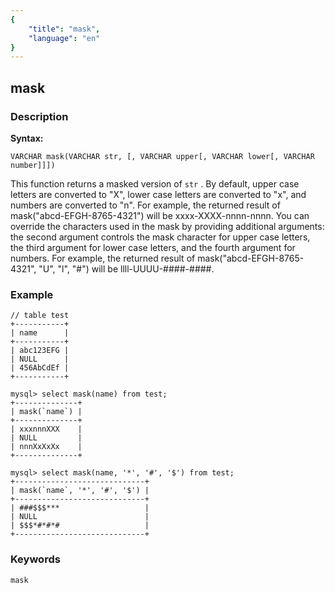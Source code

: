 ```yaml
---
{
    "title": "mask",
    "language": "en"
}
---
```


<!-- 
Licensed to the Apache Software Foundation (ASF) under one
or more contributor license agreements.  See the NOTICE file
distributed with this work for additional information
regarding copyright ownership.  The ASF licenses this file
to you under the Apache License, Version 2.0 (the
"License"); you may not use this file except in compliance
with the License.  You may obtain a copy of the License at

  http://www.apache.org/licenses/LICENSE-2.0

Unless required by applicable law or agreed to in writing,
software distributed under the License is distributed on an
"AS IS" BASIS, WITHOUT WARRANTIES OR CONDITIONS OF ANY
KIND, either express or implied.  See the License for the
specific language governing permissions and limitations
under the License.
-->

## mask
### Description
**Syntax:**

`VARCHAR mask(VARCHAR str, [, VARCHAR upper[, VARCHAR lower[, VARCHAR number]]])`

This function returns a masked version of `str` . By default, upper case letters are converted to "X", lower case letters are converted to "x", and numbers are converted to "n". For example, the returned result of mask("abcd-EFGH-8765-4321") will be xxxx-XXXX-nnnn-nnnn. You can override the characters used in the mask by providing additional arguments: the second argument controls the mask character for upper case letters, the third argument for lower case letters, and the fourth argument for numbers. For example, the returned result of mask("abcd-EFGH-8765-4321", "U", "l", "#")  will be llll-UUUU-####-####.

### Example

```
// table test
+-----------+
| name      |
+-----------+
| abc123EFG |
| NULL      |
| 456AbCdEf |
+-----------+

mysql> select mask(name) from test;
+--------------+
| mask(`name`) |
+--------------+
| xxxnnnXXX    |
| NULL         |
| nnnXxXxXx    |
+--------------+

mysql> select mask(name, '*', '#', '$') from test;
+-----------------------------+
| mask(`name`, '*', '#', '$') |
+-----------------------------+
| ###$$$***                   |
| NULL                        |
| $$$*#*#*#                   |
+-----------------------------+

```

### Keywords
    mask
